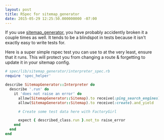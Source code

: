 ```yaml
---
layout: post
title: RSpec for sitemap_generator
date: 2015-05-29 12:25:50.000000000 -07:00
---
```

If you use [sitemap_generator](https://github.com/kjvarga/sitemap_generator), you have probably accidently broken it a couple times as well. It tends to be a blindspot in tests because it isn't exactly easy to write tests for.

Here is a super simple rspec test you can use to at the very least, ensure that it runs. This will protect you from changing a route & forgetting to update it in your sitemap config.

```ruby
# spec/lib/sitemap_generator/interpreter_spec.rb
require 'spec_helper'

describe SitemapGenerator::Interpreter do
  describe '.run' do
    it 'does not raise an error' do
      allow(SitemapGenerator::Sitemap).to receive(:ping_search_engines).and_return true
      allow(SitemapGenerator::Sitemap).to receive(:create).and_yield

      # Create some test data here with FactoryGirl

      expect { described_class.run }.not_to raise_error
    end
  end
end

```

